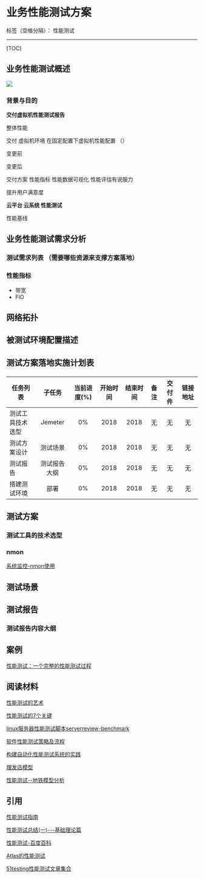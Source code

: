 # 业务性能测试方案

标签（空格分隔）： 性能测试

---

[TOC]

## 业务性能测试概述


![](http://www.51testing.com/attachments/2017/12/15201284_2017122914165015YOp.png)


### 背景与目的


**交付虚拟机性能测试报告**


整体性能   

交付  虚拟机环境     在固定配置下虚拟机性能配置 （）

变更前  

变更后  

交付方案   性能指标 性能数据可视化 性能评估有说服力 

提升用户满意度 

**云平台  云系统 性能测试**

性能基线 


## 业务性能测试需求分析

### 测试需求列表 （需要哪些资源来支撑方案落地）

### 


### 性能指标

* 带宽
* FIO

## 网络拓扑

## 被测试环境配置描述

## 测试方案落地实施计划表

### 
| 任务列表  | 子任务 | 当前进度(%)    | 开始时间  |结束时间    | 备注 | 交付件 | 链接地址 |
|-------  |:---:   |:--------:|:-------:|:------: |:------:  |:------:|:------:|
| 测试工具技术选型| Jemeter | 0% | 2018 | 2018 | 无   | 无      | 无    |
| 测试方案设计| 测试场景 | 0% | 2018 | 2018 | 无   | 无      | 无   |
| 测试报告| 测试报告大纲 | 0% | 2018 | 2018 | 无  | 无      | 无    |
| 搭建测试环境| 部署 | 0% | 2018 | 2018 | 无 | 无     | 无    |




### 



## 测试方案



### 测试工具的技术选型

### nmon

[系统监控-nmon使用](http://tonylit.me/2015/12/17/系统监控-nmon使用/)



## 测试场景

## 测试报告

### 测试报告内容大纲




## 案例

[性能测试：一个完整的性能测试过程](http://www.51testing.com/html/68/n-3723568.html)




## 阅读材料 

[性能测试的艺术](http://www.51testing.com/html/16/n-3723716.html)

[性能测试的7个关键](http://www.51testing.com/html/93/n-3723693.html)

[linux服务器性能测试脚本serverreview-benchmark](http://www.51testing.com/html/02/n-3723602.html)

[软件性能测试策略及流程](http://www.51testing.com/html/82/n-3723482.html)

[构建自动化性能测试系统的实践](http://www.51testing.com/html/79/n-3723279.html)

[理发店模型](http://www.cnblogs.com/jackei/archive/2006/11/20/565527.html)

[性能测试--地铁模型分析](http://www.cnblogs.com/puresoul/p/5458734.html)

[]()

[]()

[]()
[]()
[]()
[]()
[]()
[]()
[]()
[]()





## 引用 

[性能测试指南](http://tonylit.me/2016/08/04/性能测试指南/)

[性能测试总结(一)---基础理论篇](http://www.cnblogs.com/puresoul/p/5456855.html)

[性能测试-百度百科](https://baike.baidu.com/item/性能测试)


[Atlas的性能测试](https://github.com/Qihoo360/Atlas/wiki/Atlas的性能测试)


[51testing性能测试文章集合](http://www.51testing.com/html/93/category-catid-93.html)


